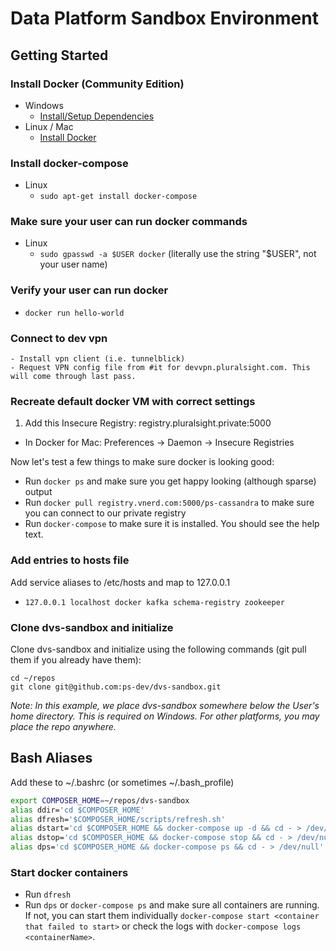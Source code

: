 # Data Platform Sandbox Environment

## Getting Started

### Install Docker (Community Edition)

- Windows
    - [Install/Setup Dependencies](https://github.com/ps-dev/ps-docker#install-dependencies)
- Linux / Mac
    - [Install Docker](https://www.docker.com/products/overview)

### Install docker-compose
- Linux
    - `sudo apt-get install docker-compose`

### Make sure your user can run docker commands
- Linux
    - `sudo gpasswd -a $USER docker` (literally use the string "$USER", not your user name)

### Verify your user can run docker
- `docker run hello-world`

### Connect to dev vpn
    - Install vpn client (i.e. tunnelblick)
    - Request VPN config file from #it for devvpn.pluralsight.com. This will come through last pass.

### Recreate default docker VM with correct settings

<!-- 1. Add `10.107.7.144  registry.pluralsight.private` to your hosts file -->
1. Add this Insecure Registry: registry.pluralsight.private:5000
- In Docker for Mac: Preferences -> Daemon -> Insecure Registries

Now let's test a few things to make sure docker is looking good:

- Run `docker ps` and make sure you get happy looking (although sparse) output
- Run `docker pull registry.vnerd.com:5000/ps-cassandra` to make sure you can connect to our private registry
- Run `docker-compose` to make sure it is installed. You should see the help text.

### Add entries to hosts file<a name="hostentries"></a>

Add service aliases to /etc/hosts and map to 127.0.0.1
- `127.0.0.1 localhost docker kafka schema-registry zookeeper`

### Clone dvs-sandbox and initialize

Clone dvs-sandbox and initialize using the following commands (git pull them if you already have them):

```
cd ~/repos
git clone git@github.com:ps-dev/dvs-sandbox.git
```

*Note: In this example, we place dvs-sandbox somewhere below the User's home directory. This is required on Windows.
For other platforms, you may place the repo anywhere.*


## Bash Aliases

Add these to ~/.bashrc (or sometimes ~/.bash_profile)

```bash
export COMPOSER_HOME=~/repos/dvs-sandbox
alias ddir='cd $COMPOSER_HOME'
alias dfresh='$COMPOSER_HOME/scripts/refresh.sh'
alias dstart='cd $COMPOSER_HOME && docker-compose up -d && cd - > /dev/null'
alias dstop='cd $COMPOSER_HOME && docker-compose stop && cd - > /dev/null'
alias dps='cd $COMPOSER_HOME && docker-compose ps && cd - > /dev/null'
```

### Start docker containers

- Run `dfresh`
- Run `dps` or `docker-compose ps` and make sure all containers are running.  If not, you can start them individually `docker-compose start <container that failed to start>` or check the logs with `docker-compose logs <containerName>`.
